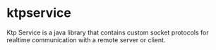 # ktpservice
Ktp Service is a java library that contains custom socket protocols for realtime communication with a remote server or client.
